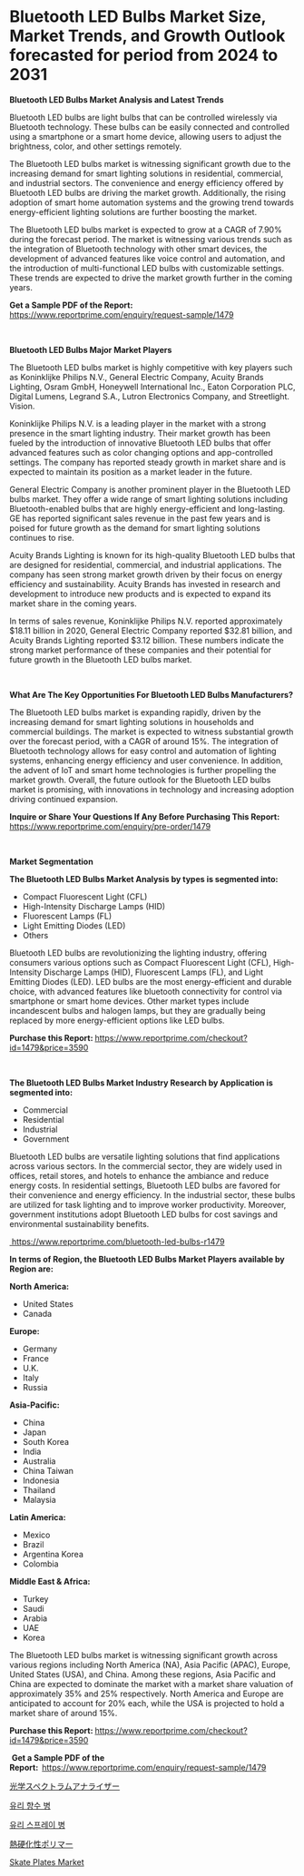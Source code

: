 <p><h1>Bluetooth LED Bulbs Market Size, Market Trends, and Growth Outlook forecasted for period from 2024 to 2031</h1></p><p><strong>Bluetooth LED Bulbs Market Analysis and Latest Trends</strong></p>
<p><p>Bluetooth LED bulbs are light bulbs that can be controlled wirelessly via Bluetooth technology. These bulbs can be easily connected and controlled using a smartphone or a smart home device, allowing users to adjust the brightness, color, and other settings remotely.</p><p>The Bluetooth LED bulbs market is witnessing significant growth due to the increasing demand for smart lighting solutions in residential, commercial, and industrial sectors. The convenience and energy efficiency offered by Bluetooth LED bulbs are driving the market growth. Additionally, the rising adoption of smart home automation systems and the growing trend towards energy-efficient lighting solutions are further boosting the market.</p><p>The Bluetooth LED bulbs market is expected to grow at a CAGR of 7.90% during the forecast period. The market is witnessing various trends such as the integration of Bluetooth technology with other smart devices, the development of advanced features like voice control and automation, and the introduction of multi-functional LED bulbs with customizable settings. These trends are expected to drive the market growth further in the coming years.</p></p>
<p><strong>Get a Sample PDF of the Report:&nbsp;</strong> <a href="https://www.reportprime.com/enquiry/request-sample/1479">https://www.reportprime.com/enquiry/request-sample/1479</a></p>
<p>&nbsp;</p>
<p><strong>Bluetooth LED Bulbs Major Market Players</strong></p>
<p><p>The Bluetooth LED bulbs market is highly competitive with key players such as Koninklijke Philips N.V., General Electric Company, Acuity Brands Lighting, Osram GmbH, Honeywell International Inc., Eaton Corporation PLC, Digital Lumens, Legrand S.A., Lutron Electronics Company, and Streetlight. Vision. </p><p>Koninklijke Philips N.V. is a leading player in the market with a strong presence in the smart lighting industry. Their market growth has been fueled by the introduction of innovative Bluetooth LED bulbs that offer advanced features such as color changing options and app-controlled settings. The company has reported steady growth in market share and is expected to maintain its position as a market leader in the future.</p><p>General Electric Company is another prominent player in the Bluetooth LED bulbs market. They offer a wide range of smart lighting solutions including Bluetooth-enabled bulbs that are highly energy-efficient and long-lasting. GE has reported significant sales revenue in the past few years and is poised for future growth as the demand for smart lighting solutions continues to rise.</p><p>Acuity Brands Lighting is known for its high-quality Bluetooth LED bulbs that are designed for residential, commercial, and industrial applications. The company has seen strong market growth driven by their focus on energy efficiency and sustainability. Acuity Brands has invested in research and development to introduce new products and is expected to expand its market share in the coming years.</p><p>In terms of sales revenue, Koninklijke Philips N.V. reported approximately $18.11 billion in 2020, General Electric Company reported $32.81 billion, and Acuity Brands Lighting reported $3.12 billion. These numbers indicate the strong market performance of these companies and their potential for future growth in the Bluetooth LED bulbs market.</p></p>
<p>&nbsp;</p>
<p><strong>What Are The Key Opportunities For Bluetooth LED Bulbs Manufacturers?</strong></p>
<p><p>The Bluetooth LED bulbs market is expanding rapidly, driven by the increasing demand for smart lighting solutions in households and commercial buildings. The market is expected to witness substantial growth over the forecast period, with a CAGR of around 15%. The integration of Bluetooth technology allows for easy control and automation of lighting systems, enhancing energy efficiency and user convenience. In addition, the advent of IoT and smart home technologies is further propelling the market growth. Overall, the future outlook for the Bluetooth LED bulbs market is promising, with innovations in technology and increasing adoption driving continued expansion.</p></p>
<p><strong>Inquire or Share Your Questions If Any Before Purchasing This Report:</strong> <a href="https://www.reportprime.com/enquiry/pre-order/1479">https://www.reportprime.com/enquiry/pre-order/1479</a></p>
<p>&nbsp;</p>
<p><strong>Market Segmentation</strong></p>
<p><strong>The Bluetooth LED Bulbs Market Analysis by types is segmented into:</strong></p>
<p><ul><li>Compact Fluorescent Light (CFL)</li><li>High-Intensity Discharge Lamps (HID)</li><li>Fluorescent Lamps (FL)</li><li>Light Emitting Diodes (LED)</li><li>Others</li></ul></p>
<p><p>Bluetooth LED bulbs are revolutionizing the lighting industry, offering consumers various options such as Compact Fluorescent Light (CFL), High-Intensity Discharge Lamps (HID), Fluorescent Lamps (FL), and Light Emitting Diodes (LED). LED bulbs are the most energy-efficient and durable choice, with advanced features like bluetooth connectivity for control via smartphone or smart home devices. Other market types include incandescent bulbs and halogen lamps, but they are gradually being replaced by more energy-efficient options like LED bulbs.</p></p>
<p><strong>Purchase this Report:&nbsp;</strong><a href="https://www.reportprime.com/checkout?id=1479&price=3590">https://www.reportprime.com/checkout?id=1479&price=3590</a></p>
<p>&nbsp;</p>
<p><strong>The Bluetooth LED Bulbs Market Industry Research by Application is segmented into:</strong></p>
<p><ul><li>Commercial</li><li>Residential</li><li>Industrial</li><li>Government</li></ul></p>
<p><p>Bluetooth LED bulbs are versatile lighting solutions that find applications across various sectors. In the commercial sector, they are widely used in offices, retail stores, and hotels to enhance the ambiance and reduce energy costs. In residential settings, Bluetooth LED bulbs are favored for their convenience and energy efficiency. In the industrial sector, these bulbs are utilized for task lighting and to improve worker productivity. Moreover, government institutions adopt Bluetooth LED bulbs for cost savings and environmental sustainability benefits.</p></p>
<p><a href="https://www.reportprime.com/bluetooth-led-bulbs-r1479">&nbsp;https://www.reportprime.com/bluetooth-led-bulbs-r1479</a></p>
<p><strong>In terms of Region, the Bluetooth LED Bulbs Market Players available by Region are:</strong></p>
<p>
    <p> <strong> North America: </strong>
        <ul>
            <li>United States</li>
            <li>Canada</li>
        </ul>
        </p> 
    <p> <strong> Europe: </strong>
        <ul>
            <li>Germany</li>
            <li>France</li>
            <li>U.K.</li>
            <li>Italy</li>
            <li>Russia</li>
        </ul>
        </p> 
    <p> <strong> Asia-Pacific: </strong>
        <ul>
            <li>China</li>
            <li>Japan</li>
            <li>South Korea</li>
            <li>India</li>
            <li>Australia</li>
            <li>China Taiwan</li>
            <li>Indonesia</li>
            <li>Thailand</li>
            <li>Malaysia</li>
        </ul>
        </p> 
    <p> <strong> Latin America: </strong>
        <ul>
            <li>Mexico</li>
            <li>Brazil</li>
            <li>Argentina Korea</li>
            <li>Colombia</li>
        </ul>
        </p> 
    <p> <strong> Middle East & Africa: </strong>
        <ul>
            <li>Turkey</li>
            <li>Saudi</li>
            <li>Arabia</li>
            <li>UAE</li>
            <li>Korea</li>
        </ul>
    </p>
    </p>
<p><p>The Bluetooth LED bulbs market is witnessing significant growth across various regions including North America (NA), Asia Pacific (APAC), Europe, United States (USA), and China. Among these regions, Asia Pacific and China are expected to dominate the market with a market share valuation of approximately 35% and 25% respectively. North America and Europe are anticipated to account for 20% each, while the USA is projected to hold a market share of around 15%.</p></p>
<p><strong>Purchase this Report: </strong><a href="https://www.reportprime.com/checkout?id=1479&price=3590">https://www.reportprime.com/checkout?id=1479&price=3590</a></p>
<p>&nbsp;<strong>Get a Sample PDF of the Report:&nbsp;&nbsp;</strong><a href="https://www.reportprime.com/enquiry/request-sample/1479">https://www.reportprime.com/enquiry/request-sample/1479</a></p>
<p><strong></strong></p>
<p><p><a href="https://github.com/AriMuller2009/Market-Research-Report-List-1/blob/main/148310671215.md">光学スペクトラムアナライザー</a></p><p><a href="https://github.com/TimmyMann6767/Market-Research-Report-List-1/blob/main/196002368689.md">유리 향수 병</a></p><p><a href="https://github.com/JeromeRtyau89966/Market-Research-Report-List-1/blob/main/624147568690.md">유리 스프레이 병</a></p><p><a href="https://github.com/dathomson6534/Market-Research-Report-List-1/blob/main/254468871216.md">熱硬化性ポリマー</a></p><p><a href="https://issuu.com/reportprime-2/docs/skate-plates-market-size-2030.pptx">Skate Plates Market</a></p></p>